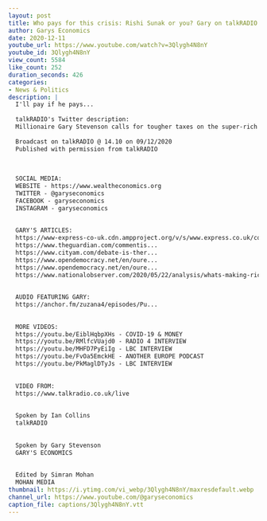 ```yaml
---
layout: post
title: Who pays for this crisis: Rishi Sunak or you? Gary on talkRADIO with Ian Collins
author: Garys Economics
date: 2020-12-11
youtube_url: https://www.youtube.com/watch?v=3Qlygh4N8nY
youtube_id: 3Qlygh4N8nY
view_count: 5584
like_count: 252
duration_seconds: 426
categories:
- News & Politics
description: |
  I'll pay if he pays...
  
  talkRADIO's Twitter description:
  Millionaire Gary Stevenson calls for tougher taxes on the super-rich to help pay off the Covid debt: “We need [the government] to make sure the super-rich...actually pay their way and it’s not just put on the hard-working people of this country”
  
  Broadcast on talkRADIO @ 14.10 on 09/12/2020
  Published with permission from talkRADIO
  
  
  
  SOCIAL MEDIA:
  WEBSITE - https://www.wealtheconomics.org
  TWITTER - @garyseconomics
  FACEBOOK - garyseconomics
  INSTAGRAM - garyseconomics
  
  
  GARY'S ARTICLES:
  https://www-express-co-uk.cdn.ampproject.org/v/s/www.express.co.uk/comment/expresscomment/1310681/coronavirus-crisis-higher-taxes-open-letter-government/amp?amp_js_v=a3&amp_gsa=1&usqp=mq331AQIKAGwASDYAQE%3D#aoh=15953698215440&referrer=https%3A%2F%2Fwww.google.com&amp_tf=From%20%251%24s&ampshare=https%3A%2F%2Fwww.express.co.uk%2Fcomment%2Fexpresscomment%2F1310681%2Fcoronavirus-crisis-higher-taxes-open-letter-government
  https://www.theguardian.com/commentis...
  https://www.cityam.com/debate-is-ther...
  https://www.opendemocracy.net/en/oure...
  https://www.opendemocracy.net/en/oure...
  https://www.nationalobserver.com/2020/05/22/analysis/whats-making-rich-stupidly-richer?fbclid=IwAR0cV436I5FEzNvpDp2WKqMho5-2rmYJnfef7T6vzYw_pyNy5usoeArTLWg
  
  
  AUDIO FEATURING GARY:  
  https://anchor.fm/zuzana4/episodes/Pu...
  
  
  MORE VIDEOS:
  https://youtu.be/EiblHqbpXHs - COVID-19 & MONEY
  https://youtu.be/RMlfcVUajd0 - RADIO 4 INTERVIEW
  https://youtu.be/MHFD7PyEiIg - LBC INTERVIEW
  https://youtu.be/FvOa5EmckHE - ANOTHER EUROPE PODCAST
  https://youtu.be/PkMaglDTyJs - LBC INTERVIEW
  
  
  VIDEO FROM:
  https://www.talkradio.co.uk/live
  
  
  Spoken by Ian Collins
  talkRADIO
  
  
  Spoken by Gary Stevenson
  GARY'S ECONOMICS
  
  
  Edited by Simran Mohan 
  MOHAN MEDIA
thumbnail: https://i.ytimg.com/vi_webp/3Qlygh4N8nY/maxresdefault.webp
channel_url: https://www.youtube.com/@garyseconomics
caption_file: captions/3Qlygh4N8nY.vtt
---
```

